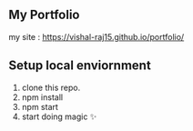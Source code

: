 ## My Portfolio

my site : https://vishal-raj15.github.io/portfolio/


## Setup local enviornment
1. clone this repo.
2. npm install
3. npm start
4. start doing magic ✨
